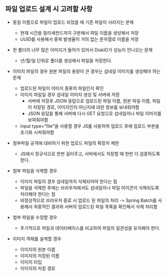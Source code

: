 ## 파일 업로드 설계 시 고려할 사항

- 동일 이름으로 파일이 업로드 되었을 때 기존 파일이 사라지는 문제
  - 현재 시간을 밀리세컨드까지 구분해서 파일 이름을 생성해서 저장
  - UUID를 사용해서 중복 발생율이 거의 없는 문자열로 이름을 저장
- 한 폴더의 너무 많은 이미지가 들어가 있어서 DiskIO가 성능이 안나오는 문제
  - 년/월/일 단위로 폴더를 생성해서 파일을 저장한다.  
- 이미지 파일의 경우 원본 파일의 용량이 큰 경우는 섬네일 이미지를 생성해야 하는 문제
  - 업로드된 파일이 이미지 종류의 파일인지 확인
  - 이미지 파일일 경우 섬네일 이미지 생성 및 서버에 저장
    - 서버에 저장후 JSON 응답으로 업로드된 파일 이름, 원본 파일 이름, 파일이 저장된 경로, 이미지인지 아닌지에 대한 정보를 보내줘야함
    - JSON 응답을 통해 서버에 다시 GET 요청으로 섬네일이나 파일 이미지를 보여줘야함
  - input type="file"을 사용할 경우 JS를 사용하여 업로드 후에 업로드 부분을 초기화 시켜줘야함
- 첨부파일 공격에 대비하기 위한 업로드 파일의 확장자 제한
  - JS에서 정규식으로 한번 걸러주고, 서버에서도 저장할 때 한번 더 검증하도록 한다.
  
- 첨부 파일을 삭제할 경우
  - 이미지 파일의 경우 섬네일까지 삭제되어야 한다는 점
  - 파일을 삭제한 후에는 브라우저에서도 섬네일이나 파일 아이콘이 삭제되도록 처리해야 한다는 점
  - 비정상적으로 브라우저 종료 시 업로드 된 파일의 처리 -> Spring Batch를 사용해서 최종적인 결과와 서버의 업로드된 파일 목록을 확인해서
  삭제 처리함
  
- 첨부 파일을 수정할 경우
  - 주기적으로 파일과 데이터베이스를 비교하여 파일의 일관성을 유지해야 한다.
  
- 이미지 객체를 설계할 경우
  - 이미지의 원본 이름
  - 이미지의 저장된 이름
  - 이미지 타입
  - 이미지의 저장 경로